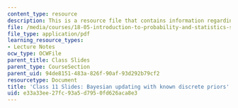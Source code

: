 ```yaml
---
content_type: resource
description: This is a resource file that contains information regarding class 11.
file: /media/courses/18-05-introduction-to-probability-and-statistics-spring-2014/e33a33ee27fc93a5d7950fd626aca8e3_MIT18_05S14_class11_slides.pdf
file_type: application/pdf
learning_resource_types:
- Lecture Notes
ocw_type: OCWFile
parent_title: Class Slides
parent_type: CourseSection
parent_uid: 94de8151-483a-826f-90af-93d292b79cf2
resourcetype: Document
title: 'Class 11 Slides: Bayesian updating with known discrete priors'
uid: e33a33ee-27fc-93a5-d795-0fd626aca8e3
---
```

